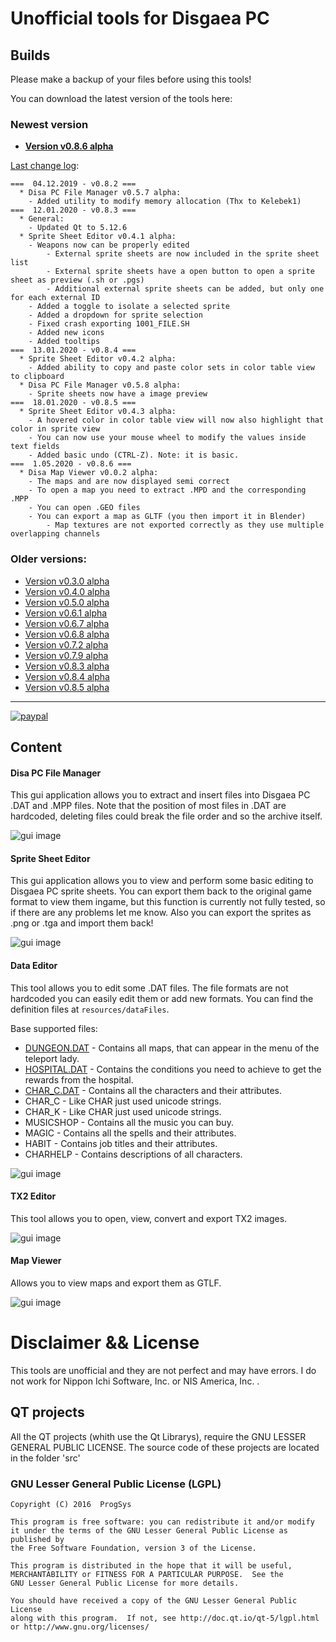 # Unofficial tools for Disgaea PC

## Builds

Please make a backup of your files before using this tools!

You can download the latest version of the tools here:


### Newest version
* **[Version v0.8.6 alpha](https://www.dropbox.com/s/glvo17ttcdu2imf/Disgaea%20Tools%20v0.8.6%20alpha.zip?dl=0)**


[Last change log](https://github.com/ProgSys/pg_disatools/blob/master/changelog.txt):
```
===  04.12.2019 - v0.8.2 ===
  * Disa PC File Manager v0.5.7 alpha:
	- Added utility to modify memory allocation (Thx to Kelebek1) 
===  12.01.2020 - v0.8.3 ===
  * General:
	- Updated Qt to 5.12.6
  * Sprite Sheet Editor v0.4.1 alpha:
	- Weapons now can be properly edited
		- External sprite sheets are now included in the sprite sheet list 
		- External sprite sheets have a open button to open a sprite sheet as preview (.sh or .pgs)
		- Additional external sprite sheets can be added, but only one for each external ID
	- Added a toggle to isolate a selected sprite
	- Added a dropdown for sprite selection
	- Fixed crash exporting 1001_FILE.SH
	- Added new icons
	- Added tooltips
===  13.01.2020 - v0.8.4 ===
  * Sprite Sheet Editor v0.4.2 alpha:
	- Added ability to copy and paste color sets in color table view to clipboard
  * Disa PC File Manager v0.5.8 alpha:
	- Sprite sheets now have a image preview
===  18.01.2020 - v0.8.5 ===
  * Sprite Sheet Editor v0.4.3 alpha:
	- A hovered color in color table view will now also highlight that color in sprite view
	- You can now use your mouse wheel to modify the values inside text fields
	- Added basic undo (CTRL-Z). Note: it is basic.
===  1.05.2020 - v0.8.6 ===
  * Disa Map Viewer v0.0.2 alpha:
	- The maps and are now displayed semi correct
	- To open a map you need to extract .MPD and the corresponding .MPP
	- You can open .GEO files
	- You can export a map as GLTF (you then import it in Blender)
		- Map textures are not exported correctly as they use multiple overlapping channels
```

### Older versions:
* [Version v0.3.0 alpha](https://www.dropbox.com/s/yraau190k8xia0i/Disgaea%20Tools%20v0.3%20alpha.zip?dl=0)
* [Version v0.4.0 alpha](https://www.dropbox.com/s/8epdstlt7e2v0w1/Disgaea%20Tools%20v0.4%20alpha.zip?dl=0)
* [Version v0.5.0 alpha](https://www.dropbox.com/s/6iuq1wh5x16jhpy/Disgaea%20Tools%20v0.5.0%20alpha.zip?dl=0)
* [Version v0.6.1 alpha](https://www.dropbox.com/s/ujg62ajrh8l86ss/Disgaea%20Tools%20v0.6.1%20alpha.zip?dl=0)
* [Version v0.6.7 alpha](https://www.dropbox.com/s/2lgtov7n53ychaa/Disgaea%20Tools%20v0.6.7%20alpha.zip?dl=0)
* [Version v0.6.8 alpha](https://www.dropbox.com/s/k7s9hjm6igsrq1r/Disgaea%20Tools%20v0.6.8%20alpha.zip?dl=0)
* [Version v0.7.2 alpha](https://www.dropbox.com/s/hc8bp3sat5wo1iz/Disgaea%20Tools%20v0.7.2%20alpha.zip?dl=0)
* [Version v0.7.9 alpha](https://www.dropbox.com/s/zxbocw141h5k4nx/Disgaea%20Tools%20v0.7.9%20alpha.zip?dl=0)
* [Version v0.8.3 alpha](https://www.dropbox.com/s/8jzpcqloz04n7h3/Disgaea%20Tools%20v0.8.3%20alpha.zip?dl=0)
* [Version v0.8.4 alpha](https://www.dropbox.com/s/6502gpkox1rddz5/Disgaea%20Tools%20v0.8.4%20alpha.zip?dl=0)
* [Version v0.8.5 alpha](https://www.dropbox.com/s/l1tfcnrbqire384/Disgaea%20Tools%20v0.8.5%20alpha.zip?dl=0)
---

[![paypal](https://www.paypalobjects.com/de_DE/DE/i/btn/btn_donate_LG.gif)](https://www.paypal.com/cgi-bin/webscr?cmd=_s-xclick&hosted_button_id=CD32DJ9YJKCUQ)


## Content

#### Disa PC File Manager

This gui application allows you to extract and insert files into Disgaea PC .DAT and .MPP files.
Note that the position of most files in .DAT are hardcoded, deleting files could break the file order and so the archive itself.


![gui image](https://github.com/ProgSys/pg_disatools/blob/master/preview/File_Manager_v0.5.8.png)

#### Sprite Sheet Editor

This gui application allows you to view and perform some basic editing to Disgaea PC sprite sheets.
You can export them back to the original game format to view them ingame, but this function is currently not fully tested, 
so if there are any problems let me know.
Also you can export the sprites as .png or .tga and import them back!

![gui image](https://github.com/ProgSys/pg_disatools/blob/master/preview/Sprite_Sheet_Editor_v0.4.1_preview.png)

#### Data Editor

This tool allows you to edit some .DAT files.
The file formats are not hardcoded you can easily edit them or add new formats.
You can find the definition files at `resources/dataFiles`.

Base supported files:

* [DUNGEON.DAT](https://github.com/ProgSys/pg_disatools/wiki/DUNGEON.DAT) - Contains all maps, that can appear in the menu of the teleport lady. 
* [HOSPITAL.DAT](https://github.com/ProgSys/pg_disatools/wiki/HOSPITAL.DAT) - Contains the conditions you need to achieve to get the rewards from the hospital. 
* [CHAR_C.DAT](https://github.com/ProgSys/pg_disatools/wiki/CHAR.DAT) - Contains all the characters and their attributes. 
* CHAR_C -  Like CHAR just used unicode strings.
* CHAR_K -  Like CHAR just used unicode strings.
* MUSICSHOP - Contains all the music you can buy.
* MAGIC - Contains all the spells and their attributes.
* HABIT - Contains job titles and their attributes.
* CHARHELP - Contains descriptions of all characters.

![gui image](https://raw.githubusercontent.com/ProgSys/pg_disatools/master/preview/Data_Editor_v0.0.6_alpha_preview.png)


#### TX2 Editor

This tool allows you to open, view, convert and export TX2 images.

![gui image](https://github.com/ProgSys/pg_disatools/blob/master/preview/TX2%20Editor%20v0.0.1%20alpha_preview.png)

#### Map Viewer

Allows you to view maps and export them as GTLF.

![gui image](https://raw.githubusercontent.com/ProgSys/pg_disatools/master/preview/Map_Editor_v0.0.2_preview.png)

# Disclaimer && License
This tools are unofficial and they are not perfect and may have errors. I do not work for Nippon Ichi Software, Inc. or NIS America, Inc. . 

## QT projects
All the QT projects (whith use the Qt Librarys), require the GNU LESSER GENERAL PUBLIC LICENSE.
The source code of these projects are located in the folder 'src'

### GNU Lesser General Public License (LGPL)

	Copyright (C) 2016  ProgSys

	This program is free software: you can redistribute it and/or modify
	it under the terms of the GNU Lesser General Public License as published by
	the Free Software Foundation, version 3 of the License.

	This program is distributed in the hope that it will be useful,
	MERCHANTABILITY or FITNESS FOR A PARTICULAR PURPOSE.  See the
	GNU Lesser General Public License for more details.

	You should have received a copy of the GNU Lesser General Public License
	along with this program.  If not, see http://doc.qt.io/qt-5/lgpl.html
	or http://www.gnu.org/licenses/
